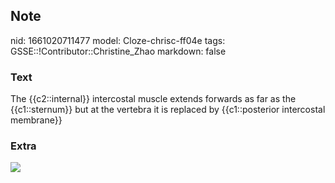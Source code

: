 ## Note
nid: 1661020711477
model: Cloze-chrisc-ff04e
tags: GSSE::!Contributor::Christine_Zhao
markdown: false

### Text
The {{c2::internal}} intercostal muscle extends forwards as far as the {{c1::sternum}} but at the vertebra it is replaced by {{c1::posterior intercostal membrane}}

### Extra
<img src="Screen%20Shot%202021-06-01%20at%2010.58.25%20am.png">
